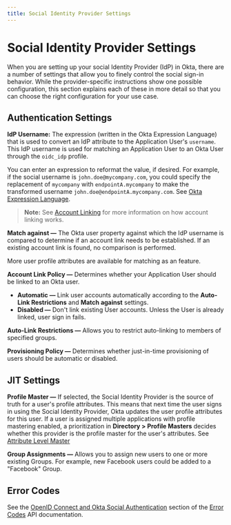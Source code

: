 ```yaml
---
title: Social Identity Provider Settings
---
```


# Social Identity Provider Settings

When you are setting up your social Identity Provider (IdP) in Okta, there are a number of settings that allow you to finely control the social sign-in behavior. While the provider-specific instructions show one possible configuration, this section explains each of these in more detail so that you can choose the right configuration for your use case.

## Authentication Settings

**IdP Username:** The expression (written in the Okta Expression Language) that is used to convert an IdP attribute to the Application User's `username`. This IdP username is used for matching an Application User to an Okta User through the `oidc_idp` profile.

You can enter an expression to reformat the value, if desired. For example, if the social username is `john.doe@mycompany.com`, you could specify the replacement of `mycompany` with `endpointA.mycompany` to make the transformed username `john.doe@endpointA.mycompany.com`. See [Okta Expression Language](/docs/reference/okta-expression-language/).

> **Note:** See [Account Linking](/docs/concepts/identity-providers/#account-linking) for more information on how account linking works.

**Match against &mdash;** The Okta user property against which the IdP username is compared to determine if an account link needs to be established. If an existing account link is found, no comparison is performed.

More user profile attributes are available for matching as an <ApiLifecycle access="ea" /> feature.

**Account Link Policy &mdash;** Determines whether your Application User should be linked to an Okta user.

* **Automatic &mdash;** Link user accounts automatically according to the **Auto-Link Restrictions** and **Match against** settings.
* **Disabled &mdash;** Don't link existing User accounts. Unless the User is already linked, user sign in fails.

**Auto-Link Restrictions &mdash;** Allows you to restrict auto-linking to members of specified groups.

**Provisioning Policy &mdash;** Determines whether just-in-time provisioning of users should be automatic or disabled.

## JIT Settings

**Profile Master &mdash;** If selected, the Social Identity Provider is the source of truth for a user's profile attributes. This means that next time the user signs in using the Social Identity Provider, Okta updates the user profile attributes for this user. If a user is assigned multiple applications with profile mastering enabled, a prioritization in **Directory > Profile Masters** decides whether this provider is the profile master for the user's attributes. See [Attribute Level Master](https://help.okta.com/en/prod/Content/Topics/Directory/Attribute_Level_Mastering.htm?Highlight=Attribute%20Level%20Mastering)

**Group Assignments &mdash;** Allows you to assign new users to one or more existing Groups. For example, new Facebook users could be added to a "Facebook" Group.

## Error Codes

See the [OpenID Connect and Okta Social Authentication](/docs/reference/error-codes/#openid-connect-and-okta-social-authentication) section of the [Error Codes](/docs/reference/error-codes/) API documentation.
